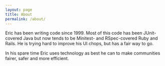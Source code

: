 ```yaml
---
layout: page
title: About
permalink: /about/
---
```


Eric has been writing code since 1999.  Most of this code has been JUnit-covered Java but now tends to be Minitest- and RSpec-covered Ruby and Rails.  He is trying hard to improve his UI chops, but has a fair way to go.

In his spare time Eric uses technology as best he can to make communities fairer, safer and more efficient.
